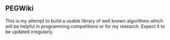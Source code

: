 ## PEGWiki

This is my attempt to build a usable library of well known algorithms which will be helpful in programming competitions or for my research. Expect it to be updated irregularly.
